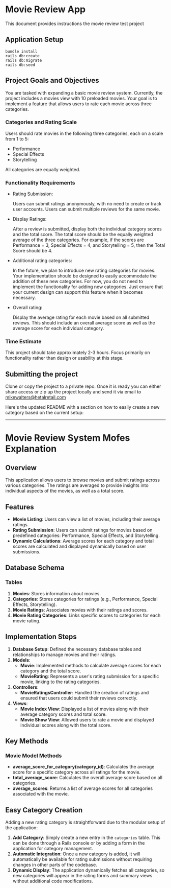 # Movie Review App

This document provides instructions the movie review test project

## Application Setup

```
bundle install
rails db:create
rails db:migrate
rails db:seed
```

## Project Goals and Objectives

You are tasked with expanding a basic movie review system. Currently, the project includes a movies view with 10 preloaded movies. Your goal is to implement a feature that allows users to rate each movie across three categories.

### Categories and Rating Scale

Users should rate movies in the following three categories, each on a scale from 1 to 5:

- Performance
- Special Effects
- Storytelling

All categories are equally weighted.

### Functionality Requirements

- Rating Submission:

  Users can submit ratings anonymously, with no need to create or track user accounts.
  Users can submit multiple reviews for the same movie.

- Display Ratings:

  After a review is submitted, display both the individual category scores and the total score.
  The total score should be the equally weighted average of the three categories. For example, if the scores are Performance = 3, Special Effects = 4, and Storytelling = 5, then the Total Score should be 4.

- Additional rating categories:

  In the future, we plan to introduce new rating categories for movies. Your implementation should be designed to easily accommodate the addition of these new categories.
  For now, you do not need to implement the functionality for adding new categories. Just ensure that your current design can support this feature when it becomes necessary.

- Overall rating:

  Display the average rating for each movie based on all submitted reviews. This should include an overall average score as well as the average score for each individual category.

### Time Estimate

This project should take approximately 2-3 hours. Focus primarily on functionality rather than design or usability at this stage.

## Submitting the project

Clone or copy the project to a private repo. Once it is ready you can either share access or zip up the project locally and send it via email to mikewalters@hetalretail.com

Here's the updated README with a section on how to easily create a new category based on the current setup:

---

# Movie Review System Mofes Explanation

## Overview

This application allows users to browse movies and submit ratings across various categories. The ratings are averaged to provide insights into individual aspects of the movies, as well as a total score.

## Features

- **Movie Listing**: Users can view a list of movies, including their average ratings.
- **Rating Submission**: Users can submit ratings for movies based on predefined categories: Performance, Special Effects, and Storytelling.
- **Dynamic Calculations**: Average scores for each category and total scores are calculated and displayed dynamically based on user submissions.

## Database Schema

### Tables

1. **Movies**: Stores information about movies.
2. **Categories**: Stores categories for ratings (e.g., Performance, Special Effects, Storytelling).
3. **Movie Ratings**: Associates movies with their ratings and scores.
4. **Movie Rating Categories**: Links specific scores to categories for each movie rating.

## Implementation Steps

1. **Database Setup**: Defined the necessary database tables and relationships to manage movies and their ratings.
2. **Models**:
   - **Movie**: Implemented methods to calculate average scores for each category and the total score.
   - **MovieRating**: Represents a user's rating submission for a specific movie, linking to the rating categories.
3. **Controllers**:
   - **MovieRatingsController**: Handled the creation of ratings and ensured that users could submit their reviews correctly.
4. **Views**:
   - **Movie Index View**: Displayed a list of movies along with their average category scores and total score.
   - **Movie Show View**: Allowed users to rate a movie and displayed individual scores along with the total score.

## Key Methods

### Movie Model Methods

- **average_score_for_category(category_id)**: Calculates the average score for a specific category across all ratings for the movie.
- **total_average_score**: Calculates the overall average score based on all categories.
- **average_scores**: Returns a list of average scores for all categories associated with the movie.

## Easy Category Creation

Adding a new rating category is straightforward due to the modular setup of the application:

1. **Add Category**: Simply create a new entry in the `categories` table. This can be done through a Rails console or by adding a form in the application for category management.
2. **Automatic Integration**: Once a new category is added, it will automatically be available for rating submissions without requiring changes in other parts of the codebase.
3. **Dynamic Display**: The application dynamically fetches all categories, so new categories will appear in the rating forms and summary views without additional code modifications.
